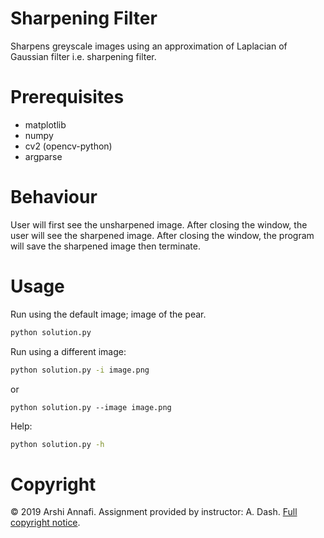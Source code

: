 # Sharpening Filter

Sharpens greyscale images using an approximation of Laplacian of Gaussian filter i.e. sharpening filter.

# Prerequisites

- matplotlib
- numpy
- cv2 (opencv-python)
- argparse

# Behaviour

User will first see the unsharpened image. After closing the window, the user will see the sharpened image. After closing the window, the program will save the sharpened image then terminate.

# Usage

Run using the default image; image of the pear.

```sh
python solution.py
```

Run using a different image:

```sh
python solution.py -i image.png
```

or

```
python solution.py --image image.png
```

Help:

```sh
python solution.py -h
```

# Copyright

© 2019 Arshi Annafi. Assignment provided by instructor: A. Dash. [Full copyright notice](https://github.com/arshiannafi/uvic).
